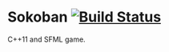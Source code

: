 # Sokoban [![Build Status](https://travis-ci.org/Leinnan/Sokoban.svg?branch=master)](https://travis-ci.org/Leinnan/Sokoban)

C++11 and SFML game.
